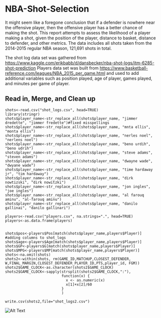 # NBA-Shot-Selection
It might seem like a foregone conclusion that if a defender is nowhere near the offensive
player, then the offensive player has a better chance of making the shot. This report attempts to assess the likelihood of a player making a shot, given the position of the player, distance to basket, distance to defender, and other metrics.  The data includes all shots taken from the 2014-2015 regular NBA season, 121,691 shots in total.

The shot log data set was gathered from https://www.kaggle.com/erikbabb/d/dansbecker/nba-shot-logs/itm-6285-shot-prediction
Players data set was built from https://www.basketball-reference.com/leagues/NBA_2015_per_game.html and used to add additional variables
such as position played, age of player, games played, and minutes per game of player.

## Read in, Merge, and Clean up
```
shots<-read.csv("shot_logs.csv", head=TRUE)
library(stringr)
shots$player_name<-str_replace_all(shots$player_name, "jimmer dredette", "jimmer fredette")#fixed misspellings
shots$player_name<-str_replace_all(shots$player_name, "mnta ellis", "monta ellis")
shots$player_name<-str_replace_all(shots$player_name, "nerles noel", "nerlens noel")
shots$player_name<-str_replace_all(shots$player_name, "beno urdih", "beno udrih")
shots$player_name<-str_replace_all(shots$player_name, "steve adams", "steven adams")
shots$player_name<-str_replace_all(shots$player_name, "dwayne wade", "dwyane wade")
shots$player_name<-str_replace_all(shots$player_name, "time hardaway jr", "tim hardaway")
shots$player_name<-str_replace_all(shots$player_name, "dirk nowtizski", "dirk nowitzki")
shots$player_name<-str_replace_all(shots$player_name, "jon ingles", "joe ingles")
shots$player_name<-str_replace_all(shots$player_name, "al farouq aminu", "al-farouq aminu")
shots$player_name<-str_replace_all(shots$player_name, "danilo gallinai", "danilo gallinari")

players<-read.csv("players.csv", na.strings=".", head=TRUE)
players<-as.data.frame(players)


shots$pos<-players$Pos[match(shots$player_name,players$Player)] #adding columns to shot_logs
shots$age<-players$Age[match(shots$player_name,players$Player)]
shots$GP<-players$G[match(shots$player_name,players$Player)]
shots$MPG<-players$MP[match(shots$player_name,players$Player)]
shots<-na.omit(shots)
shots2<-within(shots, rm(GAME_ID,MATCHUP,CLOSEST_DEFENDER, W,FINAL_MARGIN,CLOSEST_DEFENDER_PLAYER_ID,PTS,player_id, FGM))
shots2$GAME_CLOCK<-as.character(shots2$GAME_CLOCK)
shots2$GAME_CLOCK<-sapply(strsplit(shots2$GAME_CLOCK,":"),
                          function(x) {
                            x <- as.numeric(x)
                            x[1]+x[2]/60
                          }
                          )

write.csv(shots2,file="shot_logs2.csv")
```
![Alt Text](https://github.com/jacob-walsh/NBA-Shot-Selection/blob/master/EDA/plot1.png)
